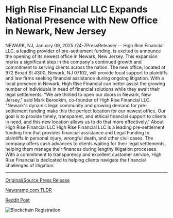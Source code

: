 # High Rise Financial LLC Expands National Presence with New Office in Newark, New Jersey

NEWARK, NJ, January 09, 2025 /24-7PressRelease/ -- High Rise Financial LLC, a leading provider of pre-settlement funding, is excited to announce the opening of its newest office in Newark, New Jersey. This expansion marks a significant step in the company's continued growth and commitment to serving clients across the nation.  The new office, located at 972 Broad St #300, Newark, NJ 07102, will provide local support to plaintiffs and law firms seeking financial assistance during ongoing litigation. With a local presence in Newark, High Rise Financial can better assist the growing number of individuals in need of financial solutions while they await their legal settlements.  "We are thrilled to open our doors in Newark, New Jersey," said Mark Berookim, co-founder of High Rise Financial LLC.   "Newark's dynamic legal community and growing demand for pre-settlement funding make this the perfect location for our newest office. Our goal is to provide timely, transparent, and ethical financial support to clients in need, and this new location allows us to do that more effectively."  About High Rise Financial LLC  High Rise Financial LLC is a leading pre-settlement funding firm that provides financial assistance and Legal Funding to plaintiffs in personal injury, wrongful death, and other civil cases. The company offers cash advances to clients waiting for their legal settlements, helping them manage their finances during lengthy litigation processes.   With a commitment to transparency and excellent customer service, High Rise Financial is dedicated to helping clients navigate the financial challenges of litigation. 

---

[Original/Source Press Release](https://www.24-7pressrelease.com/press-release/517718/high-rise-financial-llc-expands-national-presence-with-new-office-in-newark-new-jersey)
                    

[Newsramp.com TLDR](https://newsramp.com/curated-news/high-rise-financial-llc-expands-with-new-office-in-newark-new-jersey/7391ed67ee7bfaad3008b20508c8d3c6) 

 



[Reddit Post](https://www.reddit.com/r/newsramp/comments/1hx86jd/high_rise_financial_llc_expands_with_new_office/) 



![Blockchain Registration](https://cdn.newsramp.app/24-7PressRelease/qrcode/251/9/knobKU30.webp)